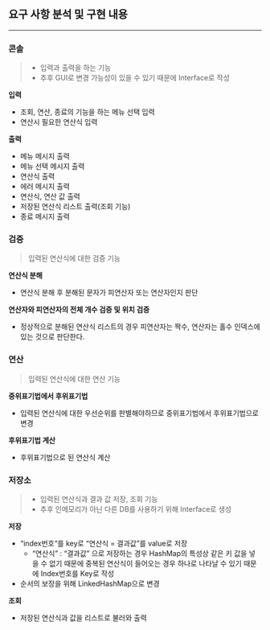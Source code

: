 ## 요구 사항 분석 및 구현 내용
<hr>

### 콘솔

> - 입력과 출력을 하는 기능
> - 추후 GUI로 변경 가능성이 있을 수 있기 때문에 Interface로 작성


**입력**

- 조회, 연산, 종료의 기능을 하는 메뉴 선택 입력
- 연산시 필요한 연산식 입력

**출력**

- 메뉴 메시지 출력
- 메뉴 선택 메시지 출력
- 연산식 출력
- 에러 메시지 출력
- 연산식, 연산 값 출력
- 저장된 연산식 리스트 출력(조회 기능)
- 종료 메시지 출력

### 검증

> 입력된 연산식에 대한 검증 기능
>

**연산식 분해**

- 연산식 분해 후 분해된 문자가 피연산자 또는 연산자인지 판단

**연산자와 피연산자의 전체 개수 검증 및 위치 검증**

- 정상적으로 분해된 연산식 리스트의 경우 피연산자는 짝수, 연산자는 홀수 인덱스에 있는 것으로 판단한다.



### 연산

> 입력된 연산식에 대한 연산 기능
>

**중위표기법에서 후위표기법**

- 입력된 연산식에 대한 우선순위를 판별해야하므로 중위표기법에서 후위표기법으로 변경

**후위표기법 계산**

- 후위표기법으로 된 연산식 계산

### 저장소

> - 입력된 연산식과 결과 값 저장, 조회 기능 
> - 추후 인메모리가 아닌 다른 DB를 사용하기 위해 Interface로 생성


**저장**

- “index번호“를 key로 “연산식 = 결과값”를 value로 저장
    - “연산식” : “결과값” 으로 저장하는 경우 HashMap의 특성상 같은 키 값을 넣을 수 없기 때문에 중복된 연산식이 들어오는 경우 하나로 나타날 수 있기 때문에 Index번호를 Key로 작성
- 순서의 보장을 위해 LinkedHashMap으로 변경

**조회**

- 저장된 연산식과 값을 리스트로 불러와 출력